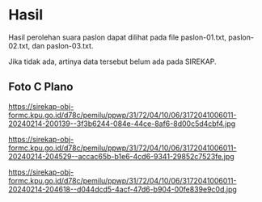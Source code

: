 # Hasil

Hasil perolehan suara paslon dapat dilihat pada file paslon-01.txt, paslon-02.txt, dan paslon-03.txt.

Jika tidak ada, artinya data tersebut belum ada pada SIREKAP.

## Foto C Plano

https://sirekap-obj-formc.kpu.go.id/d78c/pemilu/ppwp/31/72/04/10/06/3172041006011-20240214-200139--3f3b6244-084e-44ce-8af6-8d00c5d4cbf4.jpg

https://sirekap-obj-formc.kpu.go.id/d78c/pemilu/ppwp/31/72/04/10/06/3172041006011-20240214-204529--accac65b-b1e6-4cd6-9341-29852c7523fe.jpg

https://sirekap-obj-formc.kpu.go.id/d78c/pemilu/ppwp/31/72/04/10/06/3172041006011-20240214-204618--d044dcd5-4acf-47d6-b904-00fe839e9c0d.jpg
